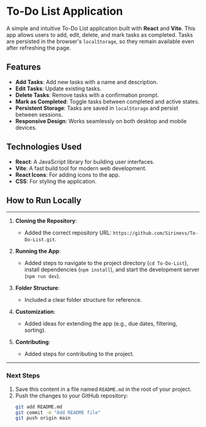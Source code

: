 # To-Do List Application

A simple and intuitive To-Do List application built with **React** and **Vite**. This app allows users to add, edit, delete, and mark tasks as completed. Tasks are persisted in the browser's `localStorage`, so they remain available even after refreshing the page.

## Features

- **Add Tasks**: Add new tasks with a name and description.
- **Edit Tasks**: Update existing tasks.
- **Delete Tasks**: Remove tasks with a confirmation prompt.
- **Mark as Completed**: Toggle tasks between completed and active states.
- **Persistent Storage**: Tasks are saved in `localStorage` and persist between sessions.
- **Responsive Design**: Works seamlessly on both desktop and mobile devices.

## Technologies Used

- **React**: A JavaScript library for building user interfaces.
- **Vite**: A fast build tool for modern web development.
- **React Icons**: For adding icons to the app.
- **CSS**: For styling the application.

## How to Run Locally
---
1. **Cloning the Repository**:
   - Added the correct repository URL: `https://github.com/Siriness/To-Do-List.git`.

2. **Running the App**:
   - Added steps to navigate to the project directory (`cd To-Do-List`), install dependencies (`npm install`), and start the development server (`npm run dev`).

3. **Folder Structure**:
   - Included a clear folder structure for reference.

4. **Customization**:
   - Added ideas for extending the app (e.g., due dates, filtering, sorting).

5. **Contributing**:
   - Added steps for contributing to the project.

---

### **Next Steps**
1. Save this content in a file named `README.md` in the root of your project.
2. Push the changes to your GitHub repository:
   ```bash
   git add README.md
   git commit -m "Add README file"
   git push origin main

